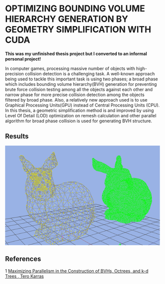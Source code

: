 # OPTIMIZING BOUNDING VOLUME HIERARCHY GENERATION BY GEOMETRY SIMPLIFICATION WITH CUDA
**This was my unfinished thesis project but I converted to an informal personal project!**

In computer games, processing massive number of objects with high-precision collision detection is a challenging task. A well-known approach being used to tackle this important task is using two phases; a broad phase which includes bounding volume hierarchy(BVH) generation for preventing brute force collision testing among all the objects against each other and narrow phase for more precise collision detection among the objects filtered by broad phase. Also, a relatively new approach used is to use Graphical Processing Units(GPU) instead of Central Processing Units (CPU). 
In this thesis, a geometric simplification method is and improved by using Level Of Detail (LOD) optimization on remesh calculation and other  parallel algorithm for broad phase collision is used for generating BVH structure. 

## Results
![Generated bounding volumes](./docs/bunny.png) 


## References 
1 [Maximizing Parallelism in the Construction of BVHs, Octrees, and k-d Trees  , Tero Karras](./docs/Maximizing_Parallelism_in_the_Construction_of_BVHs_Octrees_and_kd_Trees.pdf) 